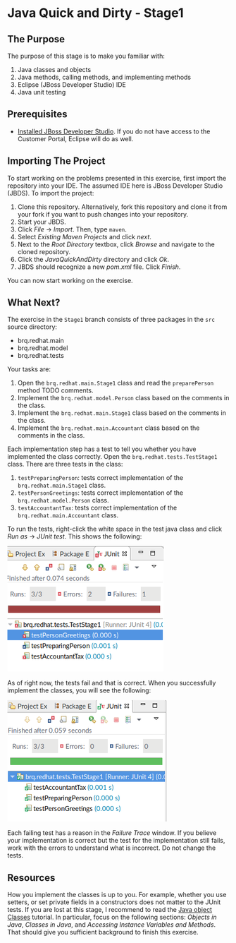 # Java Quick and Dirty - Stage1

## The Purpose

The purpose of this stage is to make you familiar with:

1. Java classes and objects
2. Java methods, calling methods, and implementing methods
3. Eclipse (JBoss Developer Studio) IDE
4. Java unit testing

## Prerequisites

* [Installed JBoss Developer Studio](https://access.redhat.com/jbossnetwork/restricted/softwareDownload.html?softwareId=53011). If you do not have access to the Customer Portal, Eclipse will do as well.

## Importing The Project

To start working on the problems presented in this exercise, first import the repository into your IDE. The assumed IDE here is JBoss Developer Studio (JBDS). To import the project:


1. Clone this repository. Alternatively, fork this repository and clone it from your fork if you want to push changes into your repository.
2. Start your JBDS.
3. Click *File* -> *Import*. Then, type `maven`.
4. Select *Existing Maven Projects* and click *next*.
5. Next to the *Root Directory* textbox, click *Browse* and navigate to the cloned repository.
6. Click the *JavaQuickAndDirty* directory and click *Ok*.
7. JBDS should recognize a new *pom.xml* file. Click *Finish*.

You can now start working on the exercise.

## What Next?

The exercise in the `Stage1` branch consists of three packages in the `src` source directory:

* brq.redhat.main
* brq.redhat.model
* brq.redhat.tests

 Your tasks are:
 
 1. Open the `brq.redhat.main.Stage1` class and read the `preparePerson` method TODO comments.
 2. Implement the `brq.redhat.model.Person` class based on the comments in the class.
 3. Implement the `brq.redhat.main.Stage1` class based on the comments in the class.
 4. Implement the `brq.redhat.main.Accountant` class based on the comments in the class.
 
 Each implementation step has a test to tell you whether you have implemented the class correctly. Open the `brq.redhat.tests.TestStage1` class. There are three tests in the class:
 
 1. `testPreparingPerson`: tests correct implementation of the `brq.redhat.main.Stage1` class.
 2. `testPersonGreetings`: tests correct implementation of the `brq.redhat.model.Person` class.
 3. `testAccountantTax`: tests correct implementation of the `brq.redhat.main.Accountant` class.
 
 To run the tests, right-click the white space in the test java class and click *Run as* -> *JUnit test*. This shows the following:
 
![Failing JUnit](md_images/junit.png) 
 
 As of right now, the tests fail and that is correct. When you successfully implement the classes, you will see the following:
 
![Failing JUnit](md_images/junit_correct.png) 

Each failing test has a reason in the *Failure Trace* window. If you believe your implementation is correct but the test for the implementation still fails, work with the errors to understand what is incorrect. Do not change the tests. 

## Resources

How you implement the classes is up to you. For example, whether you use setters, or set private fields in a constructors does not matter to the JUnit tests. If you are lost at this stage, I recommend to read the [Java object Classes](https://www.tutorialspoint.com/java/java_object_classes.htm) tutorial. In particular, focus on the following sections: _Objects in Java_, _Classes in Java_, and _Accessing Instance Variables and Methods_. That should give you sufficient background to finish this exercise.